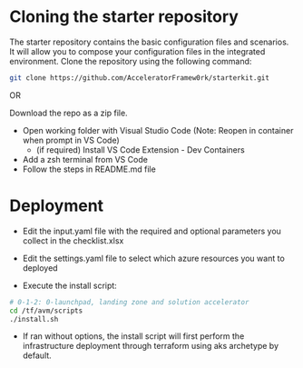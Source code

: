 
# Cloning the starter repository

The starter repository contains the basic configuration files and scenarios. It will allow you to compose your configuration files in the integrated environment.
Clone the repository using the following command:

```bash
git clone https://github.com/AcceleratorFramew0rk/starterkit.git
```
OR

Download the repo as a zip file.

* Open working folder with Visual Studio Code (Note: Reopen in container when prompt in VS Code)
  * (if required) Install VS Code Extension - Dev Containers
* Add a zsh terminal from VS Code
* Follow the steps in README.md file
  
# Deployment

- Edit the input.yaml file with the required and optional parameters you collect in the checklist.xlsx 
- Edit the settings.yaml file to select which azure resources you want to deployed 

- Execute the install script:
```bash
# 0-1-2: 0-launchpad, landing zone and solution accelerator
cd /tf/avm/scripts
./install.sh
```

  - If ran without options, the install script will first perform the infrastructure deployment through terraform using aks archetype by default.



